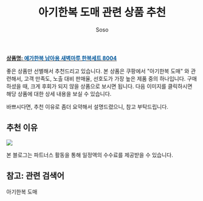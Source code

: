 ﻿---
layout: post
title:  "아기한복 도매 관련 상품 추천"
author: Soso
categories: [ 출산 / 육아]
tags: [아기한복 도매]
image: https://ads-partners.coupang.com/image1/Ipy316UyTRX_20dMIt_iKGyswRo2OVh5iIllSvzEfqssuCxruuGg10JvbrB481WcnSLGMIoI438--Bk58LPFnEwg6tMilPBDBIv_ux9ChUsArWnTcl4-_9YJlXf9j9sLAiKzc-lCWHxqhmKV5GAWjx_8aPqlsJWiF2J6dX4cj2aoW_qOizk1ItTCdXL6rE8mP7peh7Q4-xYDFfxguZhboscW5tjuwsx7SI65wOosEfLcTsLLr83JtF5qPmOyLS85zLD6d0kEZJUeTTxrrw== 
description: "쿠팡에서 아기한복 도매 관련 상품으로 가장 고객 선호도가 높은 제품 중 하나입니다."
---

<a href="https://link.coupang.com/re/AFFSDP?lptag=AF5673682&pageKey=6643731172&itemId=15196800310&vendorItemId=82417943236&traceid=V0-153-abcbb321a3708133&requestid=20240201105026887124218606&token=31850C%7CMIXED"><b>상품명: <font color='#01579B'>예가한복 남아용 새벽마루 한복세트 8004</font></b></a>

좋은 상품만 선별해서 추천드리고 있습니다.
본 상품은 쿠팡에서 "아기한복 도매" 와 관련해서, 고객 만족도, 노출 대비 판매율, 선호도가 가장 높은 제품 중의 하나입니다.
구매하셨을 때, 크게 후회가 되지 않을 상품으로 보시면 됩니다. 
다음 이미지를 클릭하시면 해당 상품에 대한 상세 내용을 보실 수 있습니다.

바쁘시다면, 추천 이유로 좀더 요약해서 설명드렸으니, 참고 부탁드립니다.

## 추천 이유 

<a href="https://link.coupang.com/re/AFFSDP?lptag=AF5673682&pageKey=6643731172&itemId=15196800310&vendorItemId=82417943236&traceid=V0-153-abcbb321a3708133&requestid=20240201105026887124218606&token=31850C%7CMIXED"><img src="https://thumbnail7.coupangcdn.com/thumbnails/remote/q89/image/retail/images/2022/07/14/17/3/a8b3ce13-8660-44a9-9a24-de5d9d93fe1b.jpg"></a> 

본 블로그는 파트너스 활동을 통해 일정액의 수수료를 제공받을 수 있습니다.

## 참고: 관련 검색어    
아기한복 도매